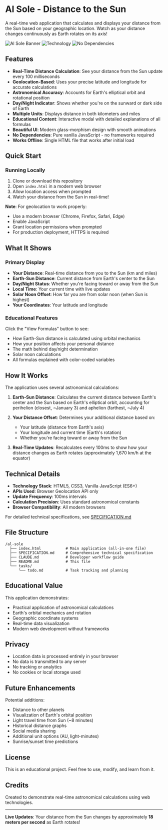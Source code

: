# Al Sole - Distance to the Sun

A real-time web application that calculates and displays your distance from the Sun based on your geographic location. Watch as your distance changes continuously as Earth rotates on its axis!

![Al Sole Banner](https://img.shields.io/badge/Al%20Sole-Distance%20to%20Sun-blue)
![Technology](https://img.shields.io/badge/tech-vanilla%20JS-yellow)
![No Dependencies](https://img.shields.io/badge/dependencies-none-green)

## Features

- **Real-Time Distance Calculation**: See your distance from the Sun update every 100 milliseconds
- **Geolocation-Based**: Uses your precise latitude and longitude for accurate calculations
- **Astronomical Accuracy**: Accounts for Earth's elliptical orbit and rotational position
- **Day/Night Indicator**: Shows whether you're on the sunward or dark side of Earth
- **Multiple Units**: Displays distance in both kilometers and miles
- **Educational Content**: Interactive modal with detailed explanations of all formulas
- **Beautiful UI**: Modern glass-morphism design with smooth animations
- **No Dependencies**: Pure vanilla JavaScript - no frameworks required
- **Works Offline**: Single HTML file that works after initial load

## Quick Start

### Running Locally

1. Clone or download this repository
2. Open `index.html` in a modern web browser
3. Allow location access when prompted
4. Watch your distance from the Sun in real-time!

**Note**: For geolocation to work properly:
- Use a modern browser (Chrome, Firefox, Safari, Edge)
- Enable JavaScript
- Grant location permissions when prompted
- For production deployment, HTTPS is required

## What It Shows

### Primary Display
- **Your Distance**: Real-time distance from you to the Sun (km and miles)
- **Earth-Sun Distance**: Current distance from Earth's center to the Sun
- **Day/Night Status**: Whether you're facing toward or away from the Sun
- **Local Time**: Your current time with live updates
- **Solar Noon Offset**: How far you are from solar noon (when Sun is highest)
- **Your Coordinates**: Your latitude and longitude

### Educational Features
Click the "View Formulas" button to see:
- How Earth-Sun distance is calculated using orbital mechanics
- How your position affects your personal distance
- The math behind day/night determination
- Solar noon calculations
- All formulas explained with color-coded variables

## How It Works

The application uses several astronomical calculations:

1. **Earth-Sun Distance**: Calculates the current distance between Earth's center and the Sun based on Earth's elliptical orbit, accounting for perihelion (closest, ~January 3) and aphelion (farthest, ~July 4)

2. **Your Distance Offset**: Determines your additional distance based on:
   - Your latitude (distance from Earth's axis)
   - Your longitude and current time (Earth's rotation)
   - Whether you're facing toward or away from the Sun

3. **Real-Time Updates**: Recalculates every 100ms to show how your distance changes as Earth rotates (approximately 1,670 km/h at the equator)

## Technical Details

- **Technology Stack**: HTML5, CSS3, Vanilla JavaScript (ES6+)
- **APIs Used**: Browser Geolocation API only
- **Update Frequency**: 100ms intervals
- **Calculation Precision**: Uses standard astronomical constants
- **Browser Compatibility**: All modern browsers

For detailed technical specifications, see [SPECIFICATION.md](SPECIFICATION.md)

## File Structure

```
/al-sole
  ├── index.html           # Main application (all-in-one file)
  ├── SPECIFICATION.md     # Comprehensive technical specification
  ├── CLAUDE.md            # Developer workflow guide
  ├── README.md            # This file
  └── tasks/
      └── todo.md          # Task tracking and planning
```

## Educational Value

This application demonstrates:
- Practical application of astronomical calculations
- Earth's orbital mechanics and rotation
- Geographic coordinate systems
- Real-time data visualization
- Modern web development without frameworks

## Privacy

- Location data is processed entirely in your browser
- No data is transmitted to any server
- No tracking or analytics
- No cookies or local storage used

## Future Enhancements

Potential additions:
- Distance to other planets
- Visualization of Earth's orbital position
- Light travel time from Sun (~8 minutes)
- Historical distance graphs
- Social media sharing
- Additional unit options (AU, light-minutes)
- Sunrise/sunset time predictions

## License

This is an educational project. Feel free to use, modify, and learn from it.

## Credits

Created to demonstrate real-time astronomical calculations using web technologies.

---

**Live Updates**: Your distance from the Sun changes by approximately **18 meters per second** as Earth rotates!
